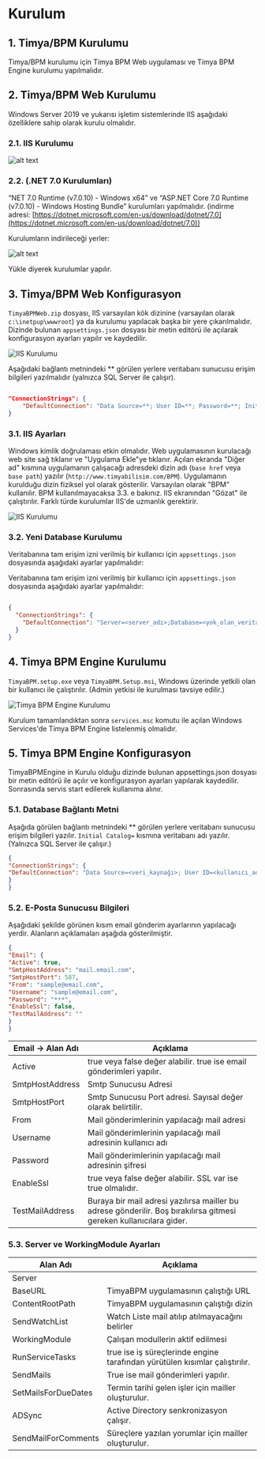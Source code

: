 
# Kurulum 



## 1. Timya/BPM Kurulumu
Timya/BPM kurulumu için Timya BPM Web uygulaması ve Timya BPM Engine kurulumu yapılmalıdır.

## 2. Timya/BPM Web Kurulumu
Windows Server 2019 ve yukarısı işletim sistemlerinde IIS aşağıdaki özelliklere sahip olarak kurulu olmalıdır.

### 2.1. IIS Kurulumu

![alt text](iss.png)



### 2.2. (.NET 7.0 Kurulumları)
“NET 7.0 Runtime (v7.0.10) - Windows x64” ve “ASP.NET Core 7.0 Runtime (v7.0.10) - Windows Hosting Bundle” kurulumları yapılmalıdır. (indirme adresi: [https://dotnet.microsoft.com/en-us/download/dotnet/7.0](https://dotnet.microsoft.com/en-us/download/dotnet/7.0))

 Kurulumların indirileceği yerler:

![alt text](NET7.png)

Yükle diyerek kurulumlar yapılır.

## 3. Timya/BPM Web Konfigurasyon



`TimyaBPMWeb.zip` dosyası, IIS varsayılan kök dizinine (varsayılan olarak `c:\inetpup\wwwroot`) ya da kurulumu yapılacak başka bir yere çıkarılmalıdır. Dizinde bulunan `appsettings.json` dosyası bir metin editörü ile açılarak konfigurasyon ayarları yapılır ve kaydedilir.

![IIS Kurulumu](web.png)

Aşağıdaki bağlantı metnindeki ** görülen yerlere veritabanı sunucusu erişim bilgileri yazılmalıdır (yalnızca SQL Server ile çalışır).

```json

"ConnectionStrings": {
    "DefaultConnection": "Data Source=**; User ID=**; Password=**; Initial Catalog=**; TrustServerCertificate=True"
}

```


### 3.1. IIS Ayarları

Windows kimlik doğrulaması etkin olmalıdır. Web uygulamasının kurulacağı web site sağ tıklanır ve "Uygulama Ekle"ye tıklanır. Açılan ekranda "Diğer ad" kısmına uygulamanın çalışacağı adresdeki dizin adı (`base href` veya `base path`) yazılır (`http://www.timyabilisim.com/BPM`). Uygulamanın kurulduğu dizin fiziksel yol olarak gösterilir. Varsayılan olarak "BPM" kullanılır. BPM kullanılmayacaksa 3.3. e bakınız. IIS ekranından "Gözat" ile çalıştırılır. Farklı türde kurulumlar IIS'de uzmanlık gerektirir.


![IIS Kurulumu](ISSayarları.png)

### 3.2. Yeni Database Kurulumu

Veritabanına tam erişim izni verilmiş bir kullanıcı için `appsettings.json` dosyasında aşağıdaki ayarlar yapılmalıdır:

Veritabanına tam erişim izni verilmiş bir kullanıcı için `appsettings.json` dosyasında aşağıdaki ayarlar yapılmalıdır:

```json

{
  "ConnectionStrings": {
    "DefaultConnection": "Server=<server_adı>;Database=<yok_olan_veritabanı_adı>;Trusted_Connection=True;MultipleActiveResultSets=true"
  }
}

```


## 4. Timya BPM Engine Kurulumu

`TimyaBPM.setup.exe` veya `TimyaBPM.Setup.msi`, Windows üzerinde yetkili olan bir kullanıcı ile çalıştırılır. (Admin yetkisi ile kurulması tavsiye edilir.)

![Timya BPM Engine Kurulumu](/enginekurulum.png)

Kurulum tamamlandıktan sonra `services.msc` komutu ile açılan Windows Services'de Timya BPM Engine listelenmiş olmalıdır.



## 5. Timya BPM Engine Konfigurasyon	

TimyaBPMEngine in Kurulu olduğu dizinde bulunan appsettings.json dosyası bir metin editörü ile açılır ve konfigurasyon ayarları yapılarak kaydedilir. Sonrasında servis start edilerek kullanıma alınır.

### 5.1. Database Bağlantı Metni

Aşağıda görülen bağlantı metnindeki ** görülen yerlere veritabanı sunucusu erişim bilgileri yazılır. `Initial Catalog=` kısmına veritabanı adı yazılır. (Yalnızca SQL Server ile çalışır.)


```json
{
"ConnectionStrings": {
"DefaultConnection": "Data Source=<veri_kaynağı>; User ID=<kullanıcı_adı>; Password=<şifre>; Initial Catalog=<başlangıç_kataloğu>; TrustServerCertificate=True"
}
}
```

### 5.2. E-Posta Sunucusu Bilgileri

Aşağıdaki şekilde görünen kısım email gönderim ayarlarının yapılacağı yerdir. Alanların açıklamaları aşağıda gösterilmiştir.


```json
{
"Email": {
"Active": true,
"SmtpHostAddress": "mail.email.com",
"SmtpHostPort": 587,
"From": "sample@email.com",
"Username": "sample@email.com",
"Password": "***",
"EnableSsl": false,
"TestMailAddress": ""
}
}
```

| Email -> Alan Adı   | Açıklama                                                                                     |
|---------------------|----------------------------------------------------------------------------------------------|
| Active              | true veya false değer alabilir. true ise email gönderimleri yapılır.                         |
| SmtpHostAddress     | Smtp Sunucusu Adresi                                                                         |
| SmtpHostPort        | Smtp Sunucusu Port adresi. Sayısal değer olarak belirtilir.                                  |
| From                | Mail gönderimlerinin yapılacağı mail adresi                                                  |
| Username            | Mail gönderimlerinin yapılacağı mail adresinin kullanıcı adı                                 |
| Password            | Mail gönderimlerinin yapılacağı mail adresinin şifresi                                       |
| EnableSsl           | true veya false değer alabilir. SSL var ise true olmalıdır.                                  |
| TestMailAddress     | Buraya bir mail adresi yazılırsa mailler bu adrese gönderilir. Boş bırakılırsa gitmesi gereken kullanıcılara gider. |



### 5.3. Server ve WorkingModule Ayarları	


| Alan Adı               | Açıklama                                                                                       |
|------------------------|------------------------------------------------------------------------------------------------|
| Server                 |                                                                                                |
| BaseURL                | TimyaBPM uygulamasının çalıştığı URL                                                           |
| ContentRootPath        | TimyaBPM uygulamasının çalıştığı dizin                                                         |
| SendWatchList          | Watch Liste mail atılıp atılmayacağını belirler                                                |
| WorkingModule          | Çalışan modullerin aktif edilmesi                                                              |
| RunServiceTasks        | true ise iş süreçlerinde engine tarafından yürütülen kısımlar çalıştırılır.                    |
| SendMails              | True ise mail gönderimleri yapılır.                                                            |
| SetMailsForDueDates    | Termin tarihi gelen işler için mailler oluşturulur.                                            |
| ADSync                 | Active Directory senkronizasyon çalışır.                                                       |
| SendMailForComments    | Süreçlere yazılan yorumlar için mailler oluşturulur.                                            |




 
